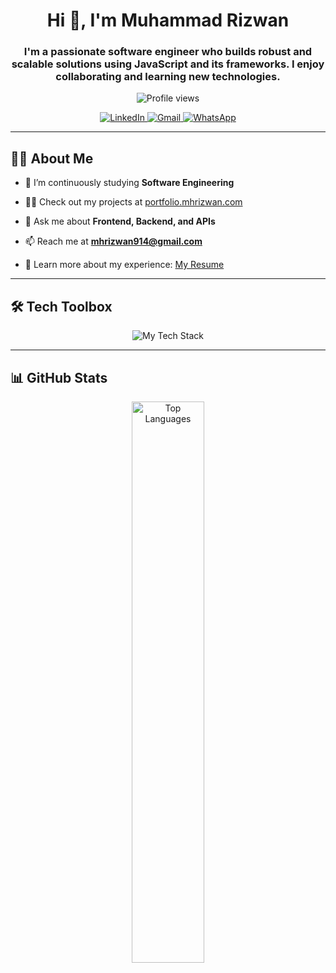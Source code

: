 <h1 align="center">Hi 👋, I'm Muhammad Rizwan</h1>
<h3 align="center">I'm a passionate software engineer who builds robust and scalable solutions using JavaScript and its frameworks. I enjoy collaborating and learning new technologies.</h3>

<p align="center">
  <img src="https://komarev.com/ghpvc/?username=mhrizwan914&color=blue&style=for-the-badge&label=PROFILE+VIEWS&base=5000" alt="Profile views" />
</p>

<p align="center">
  <a href="https://www.linkedin.com/in/mhrizwan914/">
    <img src="https://img.shields.io/badge/LinkedIn-0077B5?style=for-the-badge&logo=linkedin&logoColor=white" alt="LinkedIn" />
  </a>
  <a href="mailto:mhrizwan914@gmail.com">
    <img src="https://img.shields.io/badge/Gmail-D14836?style=for-the-badge&logo=gmail&logoColor=white" alt="Gmail" />
  </a>
  <a href="https://wa.me/923153027688">
    <img src="https://img.shields.io/badge/WhatsApp-25D366?style=for-the-badge&logo=whatsapp&logoColor=white" alt="WhatsApp" />
  </a>
</p>

---

## 👨‍💻 About Me

- 🌱 I’m continuously studying **Software Engineering**

- 👨‍💻 Check out my projects at [portfolio.mhrizwan.com](https://mhrizwan.com)

- 💬 Ask me about **Frontend, Backend, and APIs**

- 📫 Reach me at **mhrizwan914@gmail.com**

- 📄 Learn more about my experience: [My Resume](https://rxresu.me/mhrizwan914/software-engineer)

---

## 🛠️ Tech Toolbox

<p align="center">
  <img src="https://skillicons.dev/icons?i=php,wordpress,nextjs,js,ts,tailwind,react,html,css,git,mongodb,prisma,express" alt="My Tech Stack" />
</p>

---

## 📊 GitHub Stats

<p align="center">
  <img src="https://github-readme-stats.vercel.app/api/top-langs/?username=mhrizwan914&layout=compact&theme=github_dark&hide_border=true" width="48%" alt="Top Languages" />
</p>
